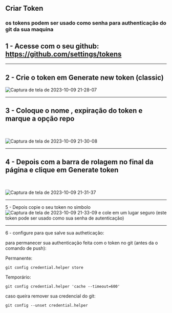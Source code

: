 ## Criar Token 

### os tokens podem ser usado como senha para authenticação do git da sua maquina

## 1 - Acesse com o seu github: https://github.com/settings/tokens 
---
## 2 - Crie o token em <b> Generate new token (classic) </b>

![Captura de tela de 2023-10-09 21-28-07](https://github.com/gladsonsimoes/Git/assets/99969693/b1f81be1-0089-4400-923b-45631556819b)

---
## 3 - Coloque o nome , expiração do token e marque a opção <b> repo </b>
<br>

![Captura de tela de 2023-10-09 21-30-08](https://github.com/gladsonsimoes/Git/assets/99969693/876009d5-ece5-4512-b930-fcc79c3690cc)

---

## 4 - Depois com a barra de rolagem no final da página e clique em <b> Generate token </b>
<br>

![Captura de tela de 2023-10-09 21-31-37](https://github.com/gladsonsimoes/Git/assets/99969693/2c234202-ca26-4b39-8f14-4c1987096359)

---

5 - Depois copie o seu token no simbolo ![Captura de tela de 2023-10-09 21-33-09](https://github.com/gladsonsimoes/Git/assets/99969693/0710ec10-1945-47f9-a962-16a208b16539)
e cole em um lugar seguro (este token pode ser usado como sua senha de autenticação)

---

6 - configure para que salve sua autheticação:

para permanecer sua authenticação feita com o token no git (antes da o comando de push):

Permanente:
~~~
git config credential.helper store
~~~

Temporário:
~~~
git config credential.helper 'cache --timeout=600'
~~~


caso queira remover sua credencial do git:
~~~
git config --unset credential.helper
~~~
